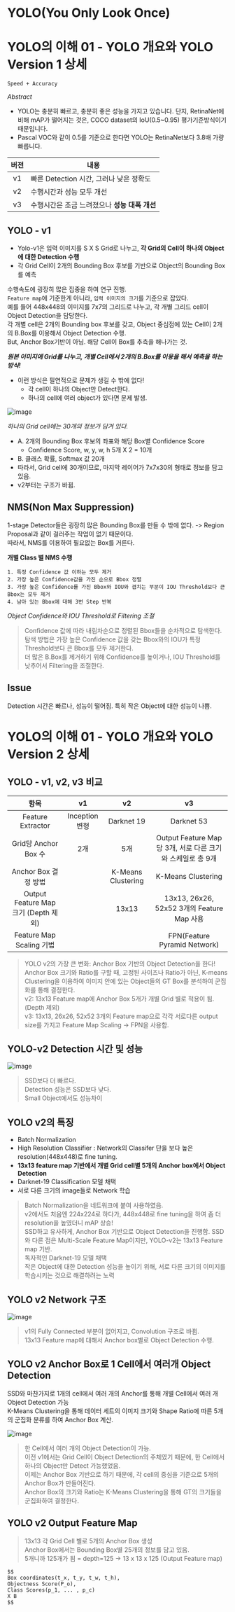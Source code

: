 # YOLO(You Only Look Once)

# YOLO의 이해 01 - YOLO 개요와 YOLO Version 1 상세

`Speed + Accuracy`  

*Abstract*
- YOLO는 충분히 빠르고, 충분히 좋은 성능을 가지고 있습니다. 단지, RetinaNet에 비해 mAP가 떨어지는 것은, COCO dataset의 IoU(0.5~0.95) 평가기준방식이기 때문입니다.  
- Pascal VOC와 같이 0.5를 기준으로 한다면 YOLO는 RetinaNet보다 3.8배 가량 빠릅니다. 

|버전|내용|
|:---:|---|
|v1|빠른 Detection 시간, 그러나 낮은 정확도|
|v2|수행시간과 성능 모두 개선|
|v3|수행시간은 조금 느려졌으나 **성능 대폭 개선**|

## YOLO - v1

- Yolo-v1은 입력 이미지를 S X S Grid로 나누고, **각 Grid의 Cell이 하나의 Object에 대한 Detection 수행**
- 각 Grid Cell이 2개의 Bounding Box 후보를 기반으로 Object의 Bounding Box를 예측

수행속도에 굉장히 많은 집중을 하여 연구 진행.  
`Feature map`에 기준한게 아니라, `입력 이미지의 크기`를 기준으로 잡았다.  
예를 들어 448x448의 이미지를 7x7의 그리드로 나누고, 각 개별 그리드 cell이 Object Detection을 담당한다.  
각 개별 cell은 2개의 Bounding box 후보를 갖고, Object 중심점에 있는 Cell이 2개의 B.Box를 이용해서 Object Detection 수행.  
But, Anchor Box기반이 아님. 해당 Cell이 Box를 추측을 해나가는 것.  

***원본 이미지에 Grid를 나누고, 개별 Cell에서 2개의 B.Box를 이용을 해서 예측을 하는 방식!***

- 이런 방식은 필연적으로 문제가 생길 수 밖에 없다!
  - 각 cell이 하나의 Object만 Detect한다.
  - 하나의 cell에 여러 object가 있다면 문제 발생.

![image](https://user-images.githubusercontent.com/52433248/116507092-8fee1500-a8f9-11eb-999a-f1ca99250f5c.png)  

*하나의 Grid cell에는 30개의 정보가 담겨 있다.*  
  - A. 2개의 Bounding Box 후보의 좌표와 해당 Box별 Confidence Score
    - Confidence Score, w, y, w, h 5개 X 2 = 10개
  - B. 클래스 확률, Softmax 값 20개
  - 따라서, Grid cell에 30개이므로, 마지막 레이어가 7x7x30의 형태로 정보를 담고 있음.
  - v2부터는 구조가 바뀜.

## NMS(Non Max Suppression)

1-stage Detector들은 굉장히 많은 Bounding Box를 만들 수 밖에 없다. -> Region Proposal과 같이 걸러주는 작업이 없기 때문이다.  
따라서, NMS를 이용하여 필요없는 Box를 거른다.  

**개별 Class 별 NMS 수행**
```
1. 특정 Confidence 값 이하는 모두 제거
2. 가장 높은 Confidence값을 가진 순으로 Bbox 정렬
3. 가장 높은 Confidence를 가진 Bbox와 IOU와 겹치는 부분이 IOU Threshold보다 큰 Bbox는 모두 제거
4. 남아 있는 Bbox에 대해 3번 Step 반복
```
*Object Confidence와 IOU Threshold로 Filtering 조절*

> Confidence 값에 따라 내림차순으로 정렬된 Bbox들을 순차적으로 탐색한다. 탐색 방법은 가장 높은 Confidence 값을 갖는 Bbox와의 IOU가 특정 Threshold보다 큰 Bbox를 모두 제거한다.  
> 더 많은 B.Box를 제거하기 위해 Confidence를 높이거나, IOU Threshold를 낮추어서 Filtering을 조절한다.  
 
## Issue
Detection 시간은 빠르나, 성능이 떨어짐. 특히 작은 Object에 대한 성능이 나쁨.

# YOLO의 이해 01 - YOLO 개요와 YOLO Version 2 상세

## YOLO - v1, v2, v3 비교

|항목|v1|v2|v3|
|:---:|:---:|:---:|:---:|
|Feature Extractor|Inception 변형|Darknet 19|Darknet 53|
|Grid당 Anchor Box 수|2개|5개|Output Feature Map당 3개, 서로 다른 크기와 스케일로 총 9개|
|Anchor Box 결정 방법||K-Means Clustering|K-Means Clustering|
|Output Feature Map 크기  (Depth 제외)||13x13|13x13, 26x26, 52x52 3개의 Feature Map 사용|
|Feature Map Scaling 기법|||FPN(Feature Pyramid Network)|

> YOLO v2의 가장 큰 변화: Anchor Box 기반의 Object Detection을 한다!  
> Anchor Box 크기와 Ratio를 구할 때, 고정된 사이즈나 Ratio가 아닌, K-means Clustering을 이용하여 이미지 안에 있는 Object들의 GT Box를 분석하여 군집화를 통해 결정한다.  
> v2: 13x13 Feature map에 Anchor Box 5개가 개별 Grid 별로 적용이 됨. (Depth 제외)  
> v3: 13x13, 26x26, 52x52 3개의 Feature map으로 각각 서로다른 output size를 가지고 Feature Map Scaling -> FPN을 사용함.  

## YOLO-v2 Detection 시간 및 성능

![image](https://user-images.githubusercontent.com/52433248/116510275-a1d2b680-a8ff-11eb-8ec8-1bb8d5be6a2b.png)


> SSD보다 더 빠르다.  
> Detection 성능은 SSD보다 낮다.  
> Small Object에서도 성능차이  
> 

## YOLO v2의 특징

- Batch Normalization
- High Resolution Classifier : Network의 Classifer 단을 보다 높은 resolution(448x448)로 fine tuning.
- **13x13 feature map 기반에서 개별 Grid cell별 5개의 Anchor box에서 Object Detection**
- Darknet-19 Classification 모델 채택
- 서로 다른 크기의 image들로 Network 학습

> Batch Normalization을 네트워크에 붙여 사용하였음.  
> v2에서도 처음엔 224x224로 하다가, 448x448로 fine tuning을 하여 좀 더 resolution을 높였더니 mAP 상승!  
> SSD하고 유사하게, Anchor Box 기반으로 Object Detection을 진행함. SSD와 다른 점은 Multi-Scale Feature Map이지만, YOLO-v2는 13x13 Feature map 기반.  
> 독자적인 Darknet-19 모델 채택  
> 작은 Object에 대한 Detection 성능을 높이기 위해, 서로 다른 크기의 이미지를 학습시키는 것으로 해결하려는 노력  
> 

## YOLO v2 Network 구조

![image](https://user-images.githubusercontent.com/52433248/116510328-b616b380-a8ff-11eb-9cfc-c97a51725adb.png)

> v1의 Fully Connected 부분이 없어지고, Convolution 구조로 바뀜.  
> 13x13 Feature map에 대해서 Anchor box별로 Object Detection 수행.
> 

## YOLO v2 Anchor Box로 1 Cell에서 여러개 Object Detection

SSD와 마찬가지로 1개의 cell에서 여러 개의 Anchor를 통해 개별 Cell에서 여러 개 Object Detection 가능  
K-Means Clustering을 통해 데이터 세트의 이미지 크기와 Shape Ratio에 따른 5개의 군집화 분류를 하여 Anchor Box 계산.  

![image](https://user-images.githubusercontent.com/52433248/116510837-861be000-a900-11eb-9c5f-0e451a2238f8.png)


> 한 Cell에서 여러 개의 Object Detection이 가능.  
> 이전 v1에서는 Grid Cell이 Object Detection의 주체였기 때문에, 한 Cell에서 하나의 Object만 Detect 가능했었음.  
> 이제는 Anchor Box 기반으로 하기 때문에, 각 cell의 중심을 기준으로 5개의 Anchor Box가 만들어진다.  
> Anchor Box의 크기와 Ratio는 K-Means Clustering을 통해 GT의 크기들을 군집화하여 결정한다.  
> 

## YOLO v2 Output Feature Map

> 13x13 각 Grid Cell 별로 5개의 Anchor Box 생성  
> Anchor Box에서는 Bounding Box별 25개의 정보를 담고 있음.  
> 5개니까 125개가 됨 = depth=125 -> 13 x 13 x 125 (Output Feature map)
> 
```
$$
Box coordinates(t_x, t_y, t_w, t_h), 
Objectness Score(P_o), 
Class Scores(p_1, ... , p_c) 
X B
$$
```
